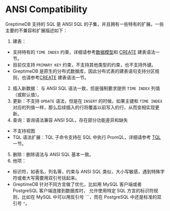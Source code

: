 # ANSI Compatibility

GreptimeDB 支持的 SQL 是 ANSI SQL 的子集，并且拥有一些特有的扩展。一些主要的不兼容和扩展描述如下：

1. 建表：
  * 支持特有的 `TIME INDEX` 约束，详细请参考[数据模型](/user-guide/concepts/data-model)和 [CREATE](./create.md) 建表语法一节。
  * 目前仅支持 `PRIMARY KEY` 约束，不支持其他类型的约束，也不支持外键。
  * GreptimeDB 是原生的分布式数据库，因此分布式表的建表语句支持分区规则，也请参考[CREATE](./create.md) 建表语法一节。
2. 插入新数据： 与 ANSI SQL 语法一致，但是强制要求提供 `TIME INDEX` 列值（或默认值）。
3. 更新：不支持 `UPDATE` 语法，但是在 `INSERT` 的时候，如果主键和 `TIME INDEX` 对应的列值一样，那么后续插入的行将覆盖以前写入的行，从而变相实现更新。
4. 查询：查询语法兼容 ANSI SQL，存在部分功能差异和缺失
  * 不支持视图
  * TQL 语法扩展：TQL 子命令支持在 SQL 中执行 PromQL，详细请参考 [TQL](./tql.md) 一节。
5. 删除：删除语法与 ANSI SQL 基本一致。
6. 他项：
  * 标识符，如表名，列名等，约束与 ANSI SQL 类似，大小写敏感，遇到特殊字符或者大写需要用双引号括起来。
  * GreptimeDB 针对不同方言做了优化，比如用 MySQL 客户端或者 PostgreSQL 客户端连接到数据库时， 允许使用特定 SQL 方言的标识符规则，比如在 MySQL 中可以用反引号 ```，而在 PostgreSQL 中还是标准的双引号 `"`。
